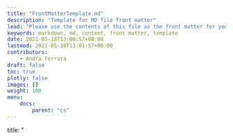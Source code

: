 ```yaml
---
title: "FrontMatterTemplate.md"
description: "Template for MD file front matter"
lead: "Please use the contents of this file as the front matter for your MD files."
keywords: markdown, md, content, front matter, template
date: 2021-05-18T13:00:57+00:00
lastmod: 2021-05-18T13:01:57+00:00
contributors:
	- Andra Ferrara
draft: false
toc: true
plotly: false
images: []
weight: 100
menu:
	docs:
		parent: "cs"
---
```


title: "<title>"
description: "<description>"
lead: "<intro to topic>"
keywords: <comma-seperated keyword list>
date: 2021-05-18T13:00:57+00:00 (<-- please ensure correct and delete these instructions)
lastmod: 2021-05-18T13:01:57+00:00 (<-- please update to current and delete these instructions)
contributors:
	- <original author>
	- <editor 1> (<-- delete if N/A)
    - <editor 2> (<-- delete if N/A)
draft: false
toc: true
plotly: false
images: []
weight: 100
menu:
	docs:
		parent: "KnowledgeObjects" (<-- change to correct folder, if necessary, and delete these instructions)